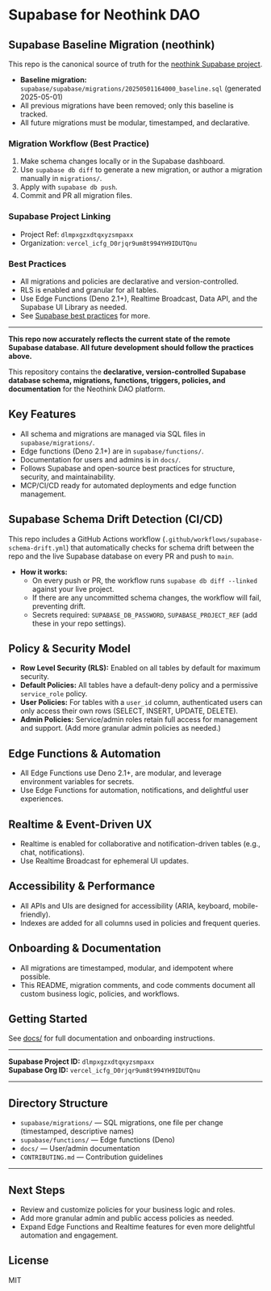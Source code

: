 # Supabase for Neothink DAO

## Supabase Baseline Migration (neothink)

This repo is the canonical source of truth for the [neothink Supabase project](https://app.supabase.com/project/dlmpxgzxdtqxyzsmpaxx).

- **Baseline migration:** `supabase/supabase/migrations/20250501164000_baseline.sql` (generated 2025-05-01)
- All previous migrations have been removed; only this baseline is tracked.
- All future migrations must be modular, timestamped, and declarative.

### Migration Workflow (Best Practice)

1. Make schema changes locally or in the Supabase dashboard.
2. Use `supabase db diff` to generate a new migration, or author a migration manually in `migrations/`.
3. Apply with `supabase db push`.
4. Commit and PR all migration files.

### Supabase Project Linking

- Project Ref: `dlmpxgzxdtqxyzsmpaxx`
- Organization: `vercel_icfg_D0rjqr9um8t994YH9IDUTQnu`

### Best Practices
- All migrations and policies are declarative and version-controlled.
- RLS is enabled and granular for all tables.
- Use Edge Functions (Deno 2.1+), Realtime Broadcast, Data API, and the Supabase UI Library as needed.
- See [Supabase best practices](https://supabase.com/blog/declarative-schemas) for more.

---

**This repo now accurately reflects the current state of the remote Supabase database. All future development should follow the practices above.**

This repository contains the **declarative, version-controlled Supabase database schema, migrations, functions, triggers, policies, and documentation** for the Neothink DAO platform.

## Key Features
- All schema and migrations are managed via SQL files in `supabase/migrations/`.
- Edge functions (Deno 2.1+) are in `supabase/functions/`.
- Documentation for users and admins is in `docs/`.
- Follows Supabase and open-source best practices for structure, security, and maintainability.
- MCP/CI/CD ready for automated deployments and edge function management.

## Supabase Schema Drift Detection (CI/CD)

This repo includes a GitHub Actions workflow (`.github/workflows/supabase-schema-drift.yml`) that automatically checks for schema drift between the repo and the live Supabase database on every PR and push to `main`.

- **How it works:**
  - On every push or PR, the workflow runs `supabase db diff --linked` against your live project.
  - If there are any uncommitted schema changes, the workflow will fail, preventing drift.
  - Secrets required: `SUPABASE_DB_PASSWORD`, `SUPABASE_PROJECT_REF` (add these in your repo settings).

## Policy & Security Model

- **Row Level Security (RLS):** Enabled on all tables by default for maximum security.
- **Default Policies:** All tables have a default-deny policy and a permissive `service_role` policy.
- **User Policies:** For tables with a `user_id` column, authenticated users can only access their own rows (SELECT, INSERT, UPDATE, DELETE).
- **Admin Policies:** Service/admin roles retain full access for management and support. (Add more granular admin policies as needed.)

## Edge Functions & Automation

- All Edge Functions use Deno 2.1+, are modular, and leverage environment variables for secrets.
- Use Edge Functions for automation, notifications, and delightful user experiences.

## Realtime & Event-Driven UX

- Realtime is enabled for collaborative and notification-driven tables (e.g., chat, notifications).
- Use Realtime Broadcast for ephemeral UI updates.

## Accessibility & Performance

- All APIs and UIs are designed for accessibility (ARIA, keyboard, mobile-friendly).
- Indexes are added for all columns used in policies and frequent queries.

## Onboarding & Documentation

- All migrations are timestamped, modular, and idempotent where possible.
- This README, migration comments, and code comments document all custom business logic, policies, and workflows.

## Getting Started
See [docs/](docs/) for full documentation and onboarding instructions.

---

**Supabase Project ID:** `dlmpxgzxdtqxyzsmpaxx`  
**Supabase Org ID:** `vercel_icfg_D0rjqr9um8t994YH9IDUTQnu`

---

## Directory Structure

- `supabase/migrations/` — SQL migrations, one file per change (timestamped, descriptive names)
- `supabase/functions/` — Edge functions (Deno)
- `docs/` — User/admin documentation
- `CONTRIBUTING.md` — Contribution guidelines

---

## Next Steps

- Review and customize policies for your business logic and roles.
- Add more granular admin and public access policies as needed.
- Expand Edge Functions and Realtime features for even more delightful automation and engagement.

## License
MIT
